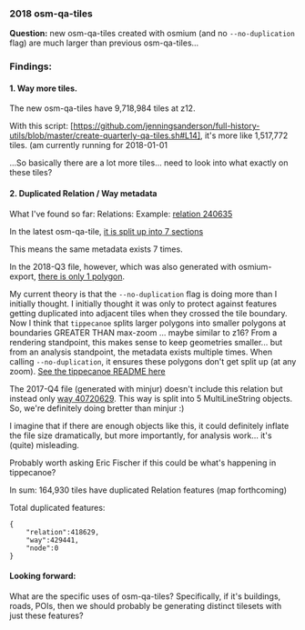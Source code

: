 ### 2018 osm-qa-tiles

**Question:** new osm-qa-tiles created with osmium (and no `--no-duplication` flag) are much larger than previous osm-qa-tiles...

### Findings: 

#### 1. Way more tiles.

The new osm-qa-tiles have 9,718,984 tiles at z12.

With this script: [https://github.com/jenningsanderson/full-history-utils/blob/master/create-quarterly-qa-tiles.sh#L14], it's more like 1,517,772 tiles.  (am currently running for 2018-01-01

...So basically there are a lot more tiles... need to look into what exactly on these tiles?

#### 2. Duplicated Relation / Way metadata

What I've found so far: 
Relations: Example: [relation 240635](https://www.openstreetmap.org/relation/240635)

In the latest osm-qa-tile, [it is split up into 7 sections](https://github.com/osmlab/osm-qa-tiles/blob/osmium/util/relation-240635.geojson)

This means the same metadata exists 7 times.

In the 2018-Q3 file, however, which was also generated with osmium-export, [there is only 1 polygon](https://github.com/osmlab/osm-qa-tiles/blob/osmium/util/relation-240635-without-duplication.geojson).

My current theory is that the `--no-duplication` flag is doing more than I initially thought. I initially thought it was only to protect against features getting duplicated into adjacent tiles when they crossed the tile boundary. Now I think that `tippecanoe` splits larger polygons into smaller polygons at boundaries GREATER THAN max-zoom ... maybe similar to z16? From a rendering standpoint, this makes sense to keep geometries smaller... but from an analysis standpoint, the metadata exists multiple times. When calling `--no-duplication`, it ensures these polygons don't get split up (at any zoom). [See the tippecanoe README here](https://github.com/mapbox/tippecanoe#controlling-clipping-to-tile-boundaries)

The 2017-Q4 file (generated with minjur) doesn't include this relation but instead only [way 40720629](https://www.openstreetmap.org/way/40720629). This way is split into 5 MultiLineString objects. So, we're definitely doing bretter than minjur :) 

I imagine that if there are enough objects like this, it could definitely inflate the file size dramatically, but more importantly, for analysis work... it's (quite) misleading.

Probably worth asking Eric Fischer if this could be what's happening in tippecanoe?

In sum: 164,930 tiles have duplicated Relation features (map forthcoming)

Total duplicated features: 

	{
		"relation":418629,
	 	"way":429441,
	 	"node":0
	}
	
	
#### Looking forward: 
What are the specific uses of osm-qa-tiles? Specifically, if it's buildings, roads, POIs, then we should probably be generating distinct tilesets with just these features?
